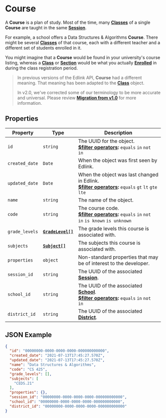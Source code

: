 # Course
A **Course** is a plan of study. Most of the time, many **[Classes](class)** 
of a single **Course** are taught in the same **[Session](session)**.

For example, a school offers a Data Structures & Algorithms **Course**.
There might be several **[Classes](class)** of that course, each with
a different teacher and a different set of students enrolled in it.

You might imagine that a **Course** would be found in your university's
course listing, whereas a **[Class](class)** or **[Section](section)** would be what you 
actually **[Enrolled](enrollment)** in during the class registration period.

> In previous versions of the Edlink API, **Course** had a different meaning.
> That meaning has been adapted to the **[Class](class)** object.
> 
> In v2.0, we've corrected some of our terminology to be more accurate and universal.
> Please review **[Migration from v1.0](../../migration)** for more information.

## Properties
| Property | Type | Description |
| -------- | ---- | ----------- |
| `id` | `string` | The UUID for the object.<br/>**[$filter operators](../../../../guides/v2.0/filtering-results):** `equals` `in` `not in` |
| `created_date` | `Date` | When the object was first seen by Edlink. |
| `updated_date` | `Date` | When the object was last changed in Edlink.<br/>**[$filter operators](../../../../guides/v2.0/filtering-results):** `equals` `gt` `lt` `gte` `lte` |
| `name` | `string` | The name of the object. |
| `code` | `string` | The course code.<br/>**[$filter operators](../../../../guides/v2.0/filtering-results):** `equals` `in` `not in` `is known` `is unknown` |
| `grade_levels` | **[`GradeLevel[]`](enums/grade-level)** | The grade levels this course is associated with. |
| `subjects` | **[`Subject[]`](enums/subject)** | The subjects this course is associated with. |
| `properties` | `object` | Non-standard properties that may be of interest to the developer. |
| `session_id` | `string` | The UUID of the associated **[Session](session)**. |
| `school_id` | `string` | The UUID of the associated **[School](school)**.<br/>**[$filter operators](../../../../guides/v2.0/filtering-results):** `equals` `in` `not in` |
| `district_id` | `string` | The UUID of the associated **[District](district)**. |

## JSON Example
```json
{
  "id": "00000000-0000-0000-0000-000000000000",
  "created_date": "2021-07-13T17:45:27.570Z",
  "updated_date": "2021-07-13T17:45:27.570Z",
  "name": "Data Structures & Algorithms",
  "code": "CS 425",
  "grade_levels": [],
  "subjects": [
    "CEDS.21"
  ],
  "properties": {},
  "session_id": "00000000-0000-0000-0000-000000000000",
  "school_id": "00000000-0000-0000-0000-000000000000",
  "district_id": "00000000-0000-0000-0000-000000000000"
}
```
